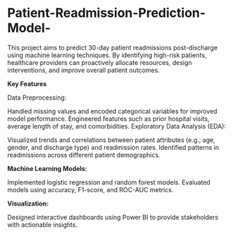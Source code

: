 # Patient-Readmission-Prediction-Model-
This project aims to predict 30-day patient readmissions post-discharge using machine learning techniques. By identifying high-risk patients, healthcare providers can proactively allocate resources, design interventions, and improve overall patient outcomes.

**Key Features**

Data Preprocessing:

Handled missing values and encoded categorical variables for improved model performance.
Engineered features such as prior hospital visits, average length of stay, and comorbidities.
Exploratory Data Analysis (EDA):

Visualized trends and correlations between patient attributes (e.g., age, gender, and discharge type) and readmission rates.
Identified patterns in readmissions across different patient demographics.

**Machine Learning Models:**

Implemented logistic regression and random forest models.
Evaluated models using accuracy, F1-score, and ROC-AUC metrics.

**Visualization:**

Designed interactive dashboards using Power BI to provide stakeholders with actionable insights.
